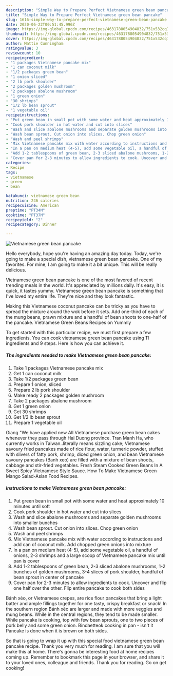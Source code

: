 ```yaml
---
description: "Simple Way to Prepare Perfect Vietnamese green bean pancake"
title: "Simple Way to Prepare Perfect Vietnamese green bean pancake"
slug: 1616-simple-way-to-prepare-perfect-vietnamese-green-bean-pancake
date: 2020-06-22T00:51:45.996Z
image: https://img-global.cpcdn.com/recipes/4631788054904832/751x532cq70/vietnamese-green-bean-pancake-recipe-main-photo.jpg
thumbnail: https://img-global.cpcdn.com/recipes/4631788054904832/751x532cq70/vietnamese-green-bean-pancake-recipe-main-photo.jpg
cover: https://img-global.cpcdn.com/recipes/4631788054904832/751x532cq70/vietnamese-green-bean-pancake-recipe-main-photo.jpg
author: Mattie Cunningham
ratingvalue: 3
reviewcount: 10
recipeingredient:
- "1 packages Vietnamese pancake mix"
- "1 can coconut milk"
- "1/2 packages green bean"
- "1 onion sliced"
- "2 lb pork shoulder"
- "2 packages golden mushroom"
- "2 packages abalone mushroom"
- "1 green onion"
- "30 shrimps"
- "1/2 lb bean sprout"
- "1 vegetable oil"
recipeinstructions:
- "Put green bean in small pot with some water and heat approximately 10 minutes until soft"
- "Cook pork shoulder in hot water and cut into slices"
- "Wash and slice abalone mushrooms and separate golden mushrooms into smaller bunches"
- "Wash bean sprout. Cut onion into slices. Chop green onion"
- "Wash and peel shrimps"
- "Mix Vietnamese pancake mix with water according to instructions and add can of coconut milk. Add chopped green onions into mixture"
- "In a pan on medium heat (4-5), add some vegetable oil, a handful of onions, 2-3 shrimps and a large scoop of Vietnamese pancake mix until pan is cover"
- "Add 1-2 tablespoons of green bean, 2-3 sliced abalone mushrooms, 1-2 bunches of golden mushrooms, 3-4 slices of pork shoulder, handful of bean sprout in center of pancake"
- "Cover pan for 2-3 minutes to allow ingredients to cook. Uncover and flip one half over the other. Flip entire pancake to cook both sides"
categories:
- Recipe
tags:
- vietnamese
- green
- bean

katakunci: vietnamese green bean 
nutrition: 246 calories
recipecuisine: American
preptime: "PT34M"
cooktime: "PT37M"
recipeyield: "2"
recipecategory: Dinner

---
```



![Vietnamese green bean pancake](https://img-global.cpcdn.com/recipes/4631788054904832/751x532cq70/vietnamese-green-bean-pancake-recipe-main-photo.jpg)

Hello everybody, hope you're having an amazing day today. Today, we're going to make a special dish, vietnamese green bean pancake. One of my favorites. For mine, I am going to make it a bit unique. This will be really delicious.

Vietnamese green bean pancake is one of the most favored of recent trending meals in the world. It's appreciated by millions daily. It's easy, it is quick, it tastes yummy. Vietnamese green bean pancake is something that I've loved my entire life. They're nice and they look fantastic.

Making this Vietnamese coconut pancake can be tricky as you have to spread the mixture around the wok before it sets. Add one-third of each of the mung beans, prawn mixture and a handful of bean shoots to one-half of the pancake. Vietnamese Green Beans Recipes on Yummly


To get started with this particular recipe, we must first prepare a few ingredients. You can cook vietnamese green bean pancake using 11 ingredients and 9 steps. Here is how you can achieve it.

<!--inarticleads1-->

##### The ingredients needed to make Vietnamese green bean pancake:

1. Take 1 packages Vietnamese pancake mix
1. Get 1 can coconut milk
1. Take 1/2 packages green bean
1. Prepare 1 onion, sliced
1. Prepare 2 lb pork shoulder
1. Make ready 2 packages golden mushroom
1. Take 2 packages abalone mushroom
1. Get 1 green onion
1. Get 30 shrimps
1. Get 1/2 lb bean sprout
1. Prepare 1 vegetable oil


Giang &#34;We have applied new All Vietnamese purchase green bean cakes whenever they pass through Hai Duong province. Tran Manh Ha, who currently works in Taiwan..literally means sizzling cake; Vietnamese savoury fried pancakes made of rice flour, water, turmeric powder, stuffed with slivers of fatty pork, shrimp, diced green onion, and bean Vietnamese savoury pancakes (Banh xeo) are filled with a mixture of bean shoots, cabbage and stir-fried vegetables. Fresh Steam Cooked Green Beans In A Sweet Spicy Vietnamese Style Sauce. How To Make Vietnamese Green Mango Salad-Asian Food Recipes. 

<!--inarticleads2-->

##### Instructions to make Vietnamese green bean pancake:

1. Put green bean in small pot with some water and heat approximately 10 minutes until soft
1. Cook pork shoulder in hot water and cut into slices
1. Wash and slice abalone mushrooms and separate golden mushrooms into smaller bunches
1. Wash bean sprout. Cut onion into slices. Chop green onion
1. Wash and peel shrimps
1. Mix Vietnamese pancake mix with water according to instructions and add can of coconut milk. Add chopped green onions into mixture
1. In a pan on medium heat (4-5), add some vegetable oil, a handful of onions, 2-3 shrimps and a large scoop of Vietnamese pancake mix until pan is cover
1. Add 1-2 tablespoons of green bean, 2-3 sliced abalone mushrooms, 1-2 bunches of golden mushrooms, 3-4 slices of pork shoulder, handful of bean sprout in center of pancake
1. Cover pan for 2-3 minutes to allow ingredients to cook. Uncover and flip one half over the other. Flip entire pancake to cook both sides


Bánh xèo, or Vietnamese crepes, are rice flour pancakes that bring a light batter and ample fillings together for one tasty, crispy breakfast or snack! In the southern region Bánh xèo are larger and made with more veggies and mung beans. While in the central regions, they tend to be made smaller. While pancake is cooking, top with few bean sprouts, one to two pieces of pork belly and some green onion. Bindaetteok cooking in pan - isn&#39;t it Pancake is done when it is brown on both sides. 

So that is going to wrap it up with this special food vietnamese green bean pancake recipe. Thank you very much for reading. I am sure that you will make this at home. There's gonna be interesting food at home recipes coming up. Remember to bookmark this page in your browser, and share it to your loved ones, colleague and friends. Thank you for reading. Go on get cooking!
